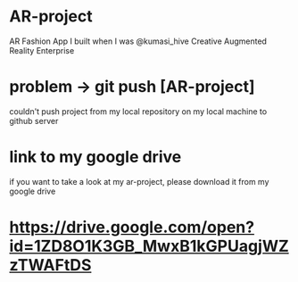 # AR-project
AR Fashion App I built when I was @kumasi_hive Creative Augmented Reality Enterprise
# problem -> git push [AR-project]
couldn't push project from my local repository on my local machine to github server

# link to my google drive
if you want to take a look at my ar-project, please download it from my google drive
# https://drive.google.com/open?id=1ZD8O1K3GB_MwxB1kGPUagjWZzTWAFtDS
